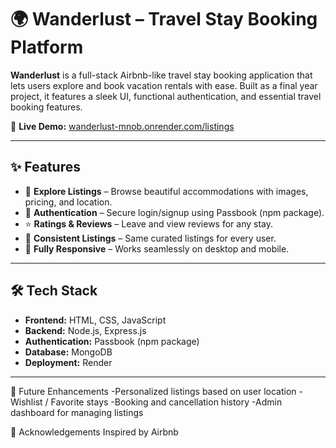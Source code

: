 # 🌍 Wanderlust – Travel Stay Booking Platform

**Wanderlust** is a full-stack Airbnb-like travel stay booking application that lets users explore and book vacation rentals with ease. Built as a final year project, it features a sleek UI, functional authentication, and essential travel booking features.

🔗 **Live Demo:** [wanderlust-mnob.onrender.com/listings](https://wanderlust-mnob.onrender.com/listings)

---

## ✨ Features

- 🏡 **Explore Listings** – Browse beautiful accommodations with images, pricing, and location.
- 🔐 **Authentication** – Secure login/signup using Passbook (npm package).
- ⭐ **Ratings & Reviews** – Leave and view reviews for any stay.
- 🧾 **Consistent Listings** – Same curated listings for every user.
- 📱 **Fully Responsive** – Works seamlessly on desktop and mobile.

---

## 🛠️ Tech Stack

- **Frontend:** HTML, CSS, JavaScript
- **Backend:** Node.js, Express.js 
- **Authentication:** Passbook (npm package)
- **Database:** MongoDB
- **Deployment:** Render

---
🚧 Future Enhancements
-Personalized listings based on user location
-Wishlist / Favorite stays
-Booking and cancellation history
-Admin dashboard for managing listings

🤝 Acknowledgements
Inspired by Airbnb
